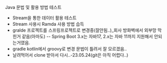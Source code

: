 Java 문법  및 활용 방법 테스트
- Stream을 통한 데이터 활용 테스트
- Stream 사용시 Ramda 사용 방법 습득
- gralde 프로젝트를 스프링프로젝트로 변경중(잘안됨..)_회사 방화벽에서 외부망 막힌거 같음(아마도)
-- Spring Boot 3.x는 자바17, 2.x는 자바 11까지 지원해서 안되는거였음.
- gradle kotlin에서 groovy로 변경 문법이 틀려서 잘 모르겠음..
- 날려먹어서 clone 받아서 다시..-23.05.24(git은 아직 어렵다..)
